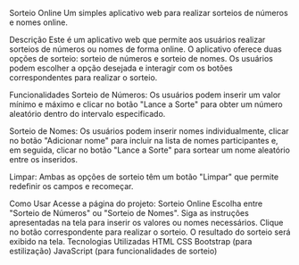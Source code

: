 Sorteio Online
Um simples aplicativo web para realizar sorteios de números e nomes online.

Descrição
Este é um aplicativo web que permite aos usuários realizar sorteios de números ou nomes de forma online. O aplicativo oferece duas opções de sorteio: sorteio de números e sorteio de nomes. Os usuários podem escolher a opção desejada e interagir com os botões correspondentes para realizar o sorteio.

Funcionalidades
Sorteio de Números: Os usuários podem inserir um valor mínimo e máximo e clicar no botão "Lance a Sorte" para obter um número aleatório dentro do intervalo especificado.

Sorteio de Nomes: Os usuários podem inserir nomes individualmente, clicar no botão "Adicionar nome" para incluir na lista de nomes participantes e, em seguida, clicar no botão "Lance a Sorte" para sortear um nome aleatório entre os inseridos.

Limpar: Ambas as opções de sorteio têm um botão "Limpar" que permite redefinir os campos e recomeçar.

Como Usar
Acesse a página do projeto: Sorteio Online
Escolha entre "Sorteio de Números" ou "Sorteio de Nomes".
Siga as instruções apresentadas na tela para inserir os valores ou nomes necessários.
Clique no botão correspondente para realizar o sorteio.
O resultado do sorteio será exibido na tela.
Tecnologias Utilizadas
HTML
CSS
Bootstrap (para estilização)
JavaScript (para funcionalidades de sorteio)
